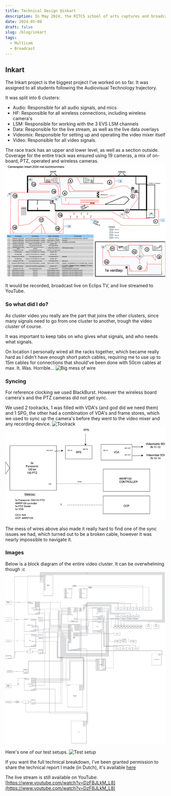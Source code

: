 ```yaml
---
title: Technical Design @inkart
description: In May 2024, the RITCS school of arts captures and broadcasts the Delimex Trophy karting race. I was part of the cluster Video, responsible for getting and sending video to all places.
date: 2024-05-08
draft: false
slug: /blog/inkart
tags:
  - Multicam
  - Broadcast
---
```


## Inkart

The Inkart project is the biggest project I've worked on so far. It was assigned to all students following the Audiovisual Technology trajectory.

It was split into 6 clusters:

- Audio: Responsible for all audio signals, and mics
- HF: Responsible for all wireless connections, including wireless camera's
- LSM: Responsible for working with the 3 EVS LSM channels
- Data: Responsible for the live stream, as well as the live data overlays
- Videomix: Responsible for setting up and operating the video mixer itself
- Video: Responsible for all video signals.

The race track has an upper and lower level, as well as a section outside. Coverage for the entire track was ensured using 19 cameras, a mix of on-board, PTZ, operated and wireless cameras.
![Track top view](./topview.png)

It would be recorded, broadcast live on Eclips TV, and live streamed to YouTube.

### So what did I do?

As cluster video you really are the part that joins the other clusters, since many signals need to go from one cluster to another, trough the video cluster of course.

It was important to keep tabs on who gives what signals, and who needs what signals.

On location I personally wired all the racks together, which became really hard as I didn't have enough short patch cables, requiring me to use up to 15m cables for connections that should've been done with 50cm cables at max.
It. Was. Horrible...
![Big mess of wire](bmow.png)

### Syncing

For reference clocking we used BlackBurst. However the wireless board camera's and the PTZ cameras did not get sync.

We used 2 toolracks, 1 was filled with VDA's (and god did we need them) and 1 SPG, the other had a combination of VDA's and frame stores, which we used to sync up the camera's before they went to the video mixer and any recording device.
![Toolrack](toolrack.png)
![PTZ block diagram](<PTZ Diagram.jpg>)

The mess of wires above also made it really hard to find one of the sync issues we had, which turned out to be a broken cable, however it was nearly impossible to navigate it.

### Images

Below is a block diagram of the entire video cluster. It can be overwhelming though :c
![Big block diagram](inkart_blockdiagram.png)

Here's one of our test setups.
![Test setup](testsetup.png)

If you want the full technical breakdown, I've been granted permission to share the technical report I made (in Dutch), it's available [here](/Technisch_verslag_Inkart_MaximCoppieters.pdf)

The live stream is still available on YouTube: [https://www.youtube.com/watch?v=DzFBJLkM_L8](https://www.youtube.com/watch?v=DzFBJLkM_L8)
